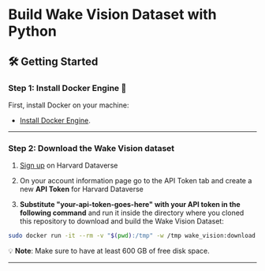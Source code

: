 # Build Wake Vision Dataset with Python

## 🛠️ **Getting Started**

### Step 1: Install Docker Engine 🐋

First, install Docker on your machine:
- [Install Docker Engine](https://docs.docker.com/engine/install/).

---

### Step 2: Download the Wake Vision dataset

1. [Sign up](https://dataverse.harvard.edu/dataverseuser.xhtml;jsessionid=b78ff6ae13347e089bc776b916e9?editMode=CREATE&redirectPage=%2Fdataverse_homepage.xhtml) on Harvard Dataverse

2. On your account information page go to the API Token tab and create a new **API Token** for Harvard Dataverse

3. **Substitute "your-api-token-goes-here" with your API token in the following command** and run it inside the directory where you cloned this repository to download and build the Wake Vision Dataset:

```bash
sudo docker run -it --rm -v "$(pwd):/tmp" -w /tmp wake_vision:download python download_and_build_wake_vision_dataset.py your-api-token-goes-here
```

💡 **Note**: Make sure to have at least 600 GB of free disk space.

---
